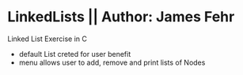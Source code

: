 # LinkedLists || Author: James Fehr <br>
Linked List Exercise in C <br>
- default List creted for user benefit <br>
- menu allows user to add, remove and print lists of Nodes <br>

